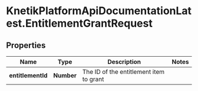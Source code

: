 # KnetikPlatformApiDocumentationLatest.EntitlementGrantRequest

## Properties
Name | Type | Description | Notes
------------ | ------------- | ------------- | -------------
**entitlementId** | **Number** | The ID of the entitlement item to grant | 



